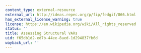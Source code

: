 ```yaml
---
content_type: external-resource
external_url: http://ideas.repec.org/p/fip/fedgif/866.html
has_external_license_warning: true
license: https://en.wikipedia.org/wiki/All_rights_reserved
status: ''
title: Assessing Structural VARs
uid: f65db1d2-ed7b-44ee-8aed-1d294837fb6d
wayback_url: ''
---
```

